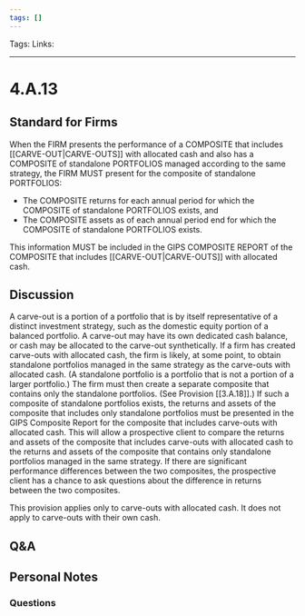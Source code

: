 ```yaml
---
tags: []
---
```

Tags: 
Links: 
___
# 4.A.13
## Standard for Firms
When the FIRM presents the performance of a COMPOSITE that includes [[CARVE-OUT|CARVE-OUTS]] with allocated cash and also has a COMPOSITE of standalone PORTFOLIOS managed according to the same strategy, the FIRM MUST present for the composite of standalone PORTFOLIOS:
- The COMPOSITE returns for each annual period for which the COMPOSITE of standalone PORTFOLIOS exists, and
- The COMPOSITE assets as of each annual period end for which the COMPOSITE of standalone PORTFOLIOS exists.

This information MUST be included in the GIPS COMPOSITE REPORT of the COMPOSITE that includes [[CARVE-OUT|CARVE-OUTS]] with allocated cash.
## Discussion
A carve-out is a portion of a portfolio that is by itself representative of a distinct investment strategy, such as the domestic equity portion of a balanced portfolio. A carve-out may have its own dedicated cash balance, or cash may be allocated to the carve-out synthetically. If a firm has created carve-outs with allocated cash, the firm is likely, at some point, to obtain standalone portfolios managed in the same strategy as the carve-outs with allocated cash. (A standalone portfolio is a portfolio that is not a portion of a larger portfolio.) The firm must then create a separate composite that contains only the standalone portfolios. (See Provision [[3.A.18]].) If such a composite of standalone portfolios exists, the returns and assets of the composite that includes only standalone portfolios must be presented in the GIPS Composite Report for the composite that includes carve-outs with allocated cash. This will allow a prospective client to compare the returns and assets of the composite that includes carve-outs with allocated cash to the returns and assets of the composite that contains only standalone portfolios managed in the same strategy. If there are significant performance differences between the two composites, the prospective client has a chance to ask questions about the difference in returns between the two composites.

This provision applies only to carve-outs with allocated cash. It does not apply to carve-outs with their own cash.
## Q&A

## Personal Notes

### Questions